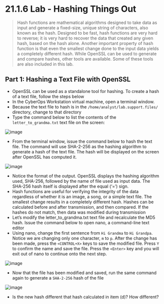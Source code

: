 # 21.1.6 Lab - Hashing Things Out

> Hash functions are mathematical algorithms designed to take data as input and generate a fixed-size, unique 
string of characters, also known as the hash. Designed to be fast, hash functions are very hard to reverse; it 
is very hard to recover the data that created any given hash, based on the hash alone. Another important 
property of hash function is that even the smallest change done to the input data yields a completely different 
hash.
While OpenSSL can be used to generate and compare hashes, other tools are available. Some of these tools 
are also included in this lab.

## Part 1: Hashing a Text File with OpenSSL

* OpenSSL can be used as a standalone tool for hashing. To create a hash of a text file, follow the steps below
* In the CyberOps Workstation virtual machine, open a terminal window.
* Because the text file to hash is in the `/home/analyst/lab.support.files/` directory, change to that directory
* Type the command below to list the contents of the `letter_to_grandma.txt` text file on the screen:

![image](https://github.com/tousif13/CISCO_CyberOps/assets/33444140/1efcc1c3-ffe9-45f2-a009-ff598a756418)

* From the terminal window, issue the command below to hash the text file. The command will use SHA-2-256 as the hashing algorithm to generate a hash of the text file. The hash will be displayed on the screen after OpenSSL has computed it.

![image](https://github.com/tousif13/CISCO_CyberOps/assets/33444140/4956ff06-bd45-43dd-9cf9-437e5a06c8f8)

* Notice the format of the output. OpenSSL displays the hashing algorithm used, SHA-256, followed by the name of file used as input data. The SHA-256 hash itself is displayed after the equal (‘=’) sign.
* Hash functions are useful for verifying the integrity of the data regardless of whether it is an image, a song, or a simple text file. The smallest change results in a completely different hash. Hashes can be 
calculated before and after transmission, and then compared. If the hashes do not match, then data was modified during transmission
* Let’s modify the letter_to_grandma.txt text file and recalculate the MD5 hash. Issue the command below to open nano, a command-line text editor
* Using nano, change the first sentence from `Hi Grandma` to `Hi Grandpa`. Notice we are changing only one character, `m` to `p`. After the change has been made, press the `<CONTROL+X>` keys to save the 
modified file. Press `Y` to confirm the name and save the file. Press the `<Enter>` key and you will exit out of nano to continue onto the next step.

![image](https://github.com/tousif13/CISCO_CyberOps/assets/33444140/1080abba-6934-4eab-b045-5f7df9e14608)

* Now that the file has been modified and saved, run the same command again to generate a `SHA-2-256` hash of the file

![image](https://github.com/tousif13/CISCO_CyberOps/assets/33444140/07e737ab-f9d2-423a-bfdb-396362f1513c)

* Is the new hash different that hash calculated in item (d)? How different?
